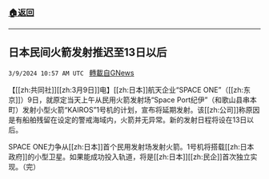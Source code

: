 ###  [:house:返回](README.md)
---


## 日本民间火箭发射推迟至13日以后
`3/9/2024 10:57 AM UTC ` [轉載自GNews](https://gnews.org/articles/2379713)

【[[zh:共同社]][[zh:3月9日]]电】[[zh:日本]]航天企业“SPACE ONE”（[[zh:东京]]）9日，就原定当天上午从民用火箭发射场“Space Port纪伊”（和歌山县串本町）发射小型火箭“KAIROS”1号机的计划，宣布将延期发射。该[[zh:公司]]称原因是有船舶残留在设定的警戒海域内，火箭并无异常。新的发射日程将设在13日以后。

SPACE ONE力争从[[zh:日本]]首个民用发射场发射火箭。1号机将搭载[[zh:日本政府]]的小型卫星。如果能成功投入轨道，将是[[zh:日本]][[zh:民企]]首次独立实现。（完）
